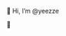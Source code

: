 👋 Hi, I’m @yeezze

🌱 

<!---
yeezze/yeezze is a ✨ special ✨ repository because its `README.md` (this file) appears on your GitHub profile.
You can click the Preview link to take a look at your changes.
--->
